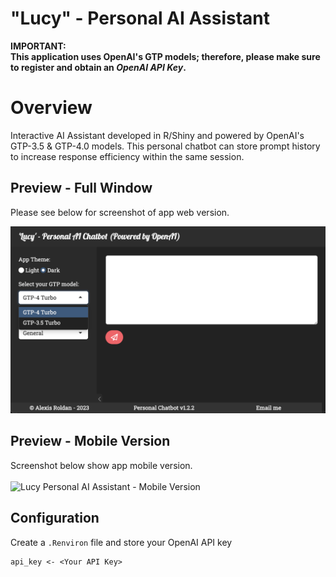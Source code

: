# "Lucy" - Personal AI Assistant

**IMPORTANT:**
<br>
**This application uses OpenAI's GTP models; therefore, please make sure to register and obtain an *OpenAI API Key*.**

# Overview
Interactive AI Assistant developed in R/Shiny and powered by OpenAI's GTP-3.5 & GTP-4.0 models. This personal chatbot can store prompt history to increase response efficiency within the same session.

## Preview - Full Window
<!-- <img src="figs/GTP_Assistant_Shiny_App.png" alt="GTP Example Full"> -->
Please see below for screenshot of app web version.

![Lucy Personal AI Assistant - Web Version](figs/Lucy-AI-Assistant-Web.png)

## Preview - Mobile Version
Screenshot below show app mobile version.
<br>
<br>
<img width="400px" src="figs/Lucy-AI-Assistant-Mobil.gif" alt="Lucy Personal AI Assistant - Mobile Version">
<!-- ![Personal AI Chatbot - Mobile Version](figs/Personal-Ai-Chatbot-Mobil.jpeg) -->

## Configuration
Create a `.Renviron` file and store your OpenAI API key
```shell
api_key <- <Your API Key>
```
